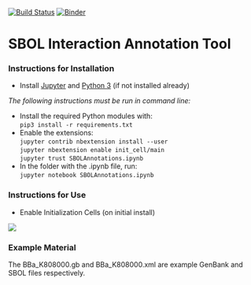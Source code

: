 [![Build Status](https://travis-ci.org/TASBE/SBOL-Annotator.svg?branch=master)](https://travis-ci.org/TASBE/SBOL-Annotator)
[![Binder](https://mybinder.org/badge_logo.svg)](https://mybinder.org/v2/gh/TASBE/SBOL-Annotator/master)
# SBOL Interaction Annotation Tool
### Instructions for Installation
- Install [Jupyter](https://jupyter.org/install) and [Python 3](https://www.python.org/downloads/) (if not installed already)  
  
  
_The following instructions must be run in command line:_  
- Install the required Python modules with:  
    `pip3 install -r requirements.txt`
- Enable the extensions:  
    `jupyter contrib nbextension install --user`  
    `jupyter nbextension enable init_cell/main`  
    `jupyter trust SBOLAnnotations.ipynb`
- In the folder with the .ipynb file, run:  
    `jupyter notebook SBOLAnnotations.ipynb`
### Instructions for Use
- Enable Initialization Cells (on initial install)  
  
![](enableinitializationcells.gif)
### Example Material
The BBa_K808000.gb and BBa_K808000.xml are example GenBank and SBOL files respectively.
